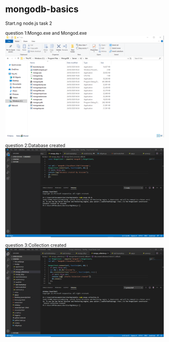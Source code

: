 # mongodb-basics
Start.ng  node.js task 2

question 1:Mongo.exe and Mongod.exe
![Mongo.exe and mongod.exe](https://github.com/Jesuseme/mongodb-basics/blob/master/mongo_exe.png)

question 2:Database created
![Mongo.exe and mongod.exe](https://github.com/Jesuseme/mongodb-basics/blob/master/databaseCreate.png)

question 3:Collection created
![Mongo.exe and mongod.exe](https://github.com/Jesuseme/mongodb-basics/blob/master/collectionCreate.png)
